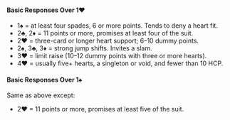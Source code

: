 #### Basic Responses Over 1♥
   * 1♠ = at least four spades, 6 or more points. Tends to deny a heart fit.
   * 2♣, 2♦ = 11 points or more, promises at least four of the suit.
   * 2♥ = three-card or longer heart support; 6–10 dummy points.
   * 2♠, 3♣, 3♦ = strong jump shifts. Invites a slam.
   * 3♥ = limit raise (10–12 dummy points with three or more hearts).
   * 4♥ = usually five+ hearts, a singleton or void, and fewer than 10 HCP.

#### Basic Responses Over 1♠
Same as above except:
   * 2♥ = 11 points or more, promises at least five of the suit.

